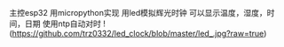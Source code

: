 主控esp32
用micropython实现
用led模拟辉光时钟
可以显示温度，湿度，时间，日期
使用ntp自动对时
!(https://github.com/trz0332/led_clock/blob/master/led_.jpg?raw=true)

